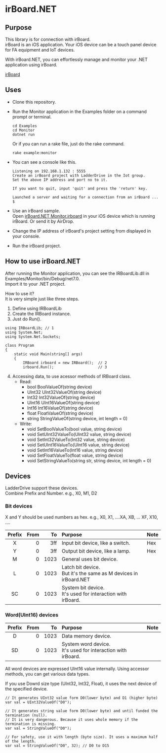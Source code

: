 # irBoard.NET

## Purpose

This library is for connection with irBoard.  
irBoard is an iOS application. Your iOS device can be a touch panel device for FA equipment and IoT devices.  

With irBoard.NET, you can effortlessly manage and monitor your .NET application using irBoard.

[irBoard](https://irboard.itosoft.com/)

## Uses

- Clone this repository.
- Run the Monitor application in the Examples folder on a command prompt or terminal.
  ```
  cd Examples
  cd Monitor
  dotnet run
  ```
  
  Or if you can run a rake file, just do the rake command.

  ```
  rake example:monitor
  ```
- You can see a console like this.
  ```
  Listening on 192.168.1.132 : 5555
  Create an irBoard project with LadderDrive in the Iot group.
  Set the above IP address and port no to it.

  If you want to quit, input 'quit' and press the 'return' key.

  Launched a server and waiting for a connection from an irBoard ...
  $ 
  ```
- Use an irBoard sample.  
  Open [irBoard.NET Monitor.irboard](</Examples/irboard/irBoard.NET Monitor.irboard>) in your iOS device which is running irBoard.
  Or send it by AirDrop.
- Change the IP address of irBoard's project setting from displayed in your console.
- Run the irBoard project.

## How to use irBoard.NET

After running the Monitor application, you can see the IRBoardLib.dll in Examples/Monitor/bin/Debug/net7.0.  
Import it to your .NET project.  

How to use it?  
It is very simple just like three steps.

1. Define using IRBoardLib
2. Create the IRBoard instance.
3. Just do Run().
  ```
  using IRBoardLib; // 1
  using System.Net;
  using System.Net.Sockets;

  class Program
  {
      static void Main(string[] args)
      {
          IRBoard irboard = new IRBoard();  // 2
          irboard.Run();                    // 3

  ```
4. Accessing data, to use acessor methods of IRBoard class.
    - Read:
        - bool BoolValueOf(string device)
        - UInt32 UInt32ValueOf(string device)
        - Int32 Int32ValueOf(string device)
        - UInt16 UInt16ValueOf(string device)
        - Int16 Int16ValueOf(string device)
        - float FloatValueOf(string device)
        - string StringValueOf(string device, int length = 0)
    - Write:
        - void SetBoolValueTo(bool value, string device)
        - void SetUInt32ValueTo(UInt32 value, string device)
        - void SetInt32ValueTo(Int32 value, string device)
        - void SetUInt16ValueTo(UInt16 value, string device)
        - void SetInt16ValueTo(Int16 value, string device)
        - void SetFloatValueTo(float value, string device)
        - void SetStringValueTo(string str, string device, int length = 0)

## Devices

LadderDrive support these devices.  
Combine Prefix and Number. 
  e.g., X0, M1, D2

### Bit devices 

X and Y should be used numbers as hex.
  e.g., X0, X1, ....XA, XB, ... XF, X10, ....

|Prefix|From|To|Purpose|Note|
|:-:|--:|--:|:--|:--|
|X|0|3ff|Input bit device, like a switch.|Hex|
|Y|0|3ff|Output bit device, like a lamp.|Hex|
|M|0|1023|General uses bit device.||
|L|0|1023|Latch bit device. <br />But it's the same as M devices in irBoard.NET||
|SC|0|1023|System bit device. <br />It's used for interaction with irBoard. ||


### Word(UInt16) devices

|Prefix|From|To|Purpose|Note|
|:-:|--:|--:|:--|:--|
|D|0|1023|Data memory device.||
|SD|0|1023|System word device. <br />It's used for interaction with irBoard. ||

All word devices are expressed UInt16 value internally.
Using accessor methods, you can get various data types.

If you use Dowrd size type (UInt32, Int32, Float), it uses the next device of the specified device. 

```
// It generates UInt32 value form D0(lower byte) and D1 (higher byte)
var val = UInt32ValueOf("D0");
```

```
// It generates string value form D0(lower byte) and until funded the termination (null). 
// It is very dangerous. Because it uses whole memory if the termination is missing.
var val = StringValueOf("D0");

// For safety, use it with length (byte size). It uses a maximum half of the length.
var val = StringValueOf("D0", 32); // D0 to D15
```
